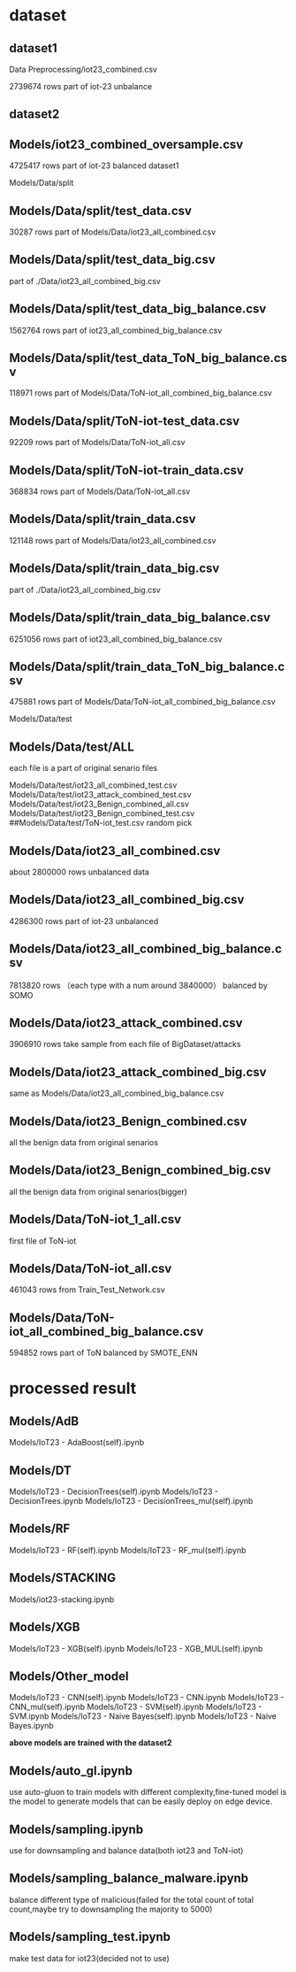 # dataset
## dataset1
Data Preprocessing/iot23_combined.csv

2739674 rows
part of iot-23
unbalance

## dataset2
## Models/iot23_combined_oversample.csv
4725417 rows
part of iot-23
balanced dataset1

Models/Data/split
## Models/Data/split/test_data.csv
30287 rows
part of Models/Data/iot23_all_combined.csv

## Models/Data/split/test_data_big.csv

part of ./Data/iot23_all_combined_big.csv

## Models/Data/split/test_data_big_balance.csv
1562764 rows
part of iot23_all_combined_big_balance.csv

## Models/Data/split/test_data_ToN_big_balance.csv
118971 rows
part of Models/Data/ToN-iot_all_combined_big_balance.csv

## Models/Data/split/ToN-iot-test_data.csv
92209 rows
part of Models/Data/ToN-iot_all.csv

## Models/Data/split/ToN-iot-train_data.csv
368834 rows
part of Models/Data/ToN-iot_all.csv

## Models/Data/split/train_data.csv
121148 rows
part of Models/Data/iot23_all_combined.csv

## Models/Data/split/train_data_big.csv

part of ./Data/iot23_all_combined_big.csv

## Models/Data/split/train_data_big_balance.csv
6251056 rows
part of iot23_all_combined_big_balance.csv

## Models/Data/split/train_data_ToN_big_balance.csv
475881 rows
part of Models/Data/ToN-iot_all_combined_big_balance.csv


Models/Data/test
## Models/Data/test/ALL
each file is a part of original senario files

Models/Data/test/iot23_all_combined_test.csv
Models/Data/test/iot23_attack_combined_test.csv
Models/Data/test/iot23_Benign_combined_all.csv
Models/Data/test/iot23_Benign_combined_test.csv
##Models/Data/test/ToN-iot_test.csv
random pick

## Models/Data/iot23_all_combined.csv
about 2800000 rows
unbalanced data 

## Models/Data/iot23_all_combined_big.csv
4286300 rows
part of iot-23 
unbalanced

## Models/Data/iot23_all_combined_big_balance.csv
7813820 rows
（each type with a num around 3840000）
balanced by SOMO

## Models/Data/iot23_attack_combined.csv
3906910 rows
take sample from each file of BigDataset/attacks

## Models/Data/iot23_attack_combined_big.csv
same as Models/Data/iot23_all_combined_big_balance.csv

## Models/Data/iot23_Benign_combined.csv
all the benign data from original senarios

## Models/Data/iot23_Benign_combined_big.csv
all the benign data from original senarios(bigger)

## Models/Data/ToN-iot_1_all.csv
first file of ToN-iot

## Models/Data/ToN-iot_all.csv
461043 rows
from Train_Test_Network.csv

## Models/Data/ToN-iot_all_combined_big_balance.csv
594852 rows
part of ToN
balanced by SMOTE_ENN

# processed result
## Models/AdB

Models/IoT23 - AdaBoost(self).ipynb

## Models/DT

Models/IoT23 - DecisionTrees(self).ipynb
Models/IoT23 - DecisionTrees.ipynb
Models/IoT23 - DecisionTrees_mul(self).ipynb

## Models/RF

Models/IoT23 - RF(self).ipynb
Models/IoT23 - RF_mul(self).ipynb

## Models/STACKING

Models/iot23-stacking.ipynb

## Models/XGB

Models/IoT23 - XGB(self).ipynb
Models/IoT23 - XGB_MUL(self).ipynb

## Models/Other_model

Models/IoT23 - CNN(self).ipynb
Models/IoT23 - CNN.ipynb
Models/IoT23 - CNN_mul(self).ipynb
Models/IoT23 - SVM(self).ipynb
Models/IoT23 - SVM.ipynb
Models/IoT23 - Naive Bayes(self).ipynb
Models/IoT23 - Naive Bayes.ipynb

**above models are trained with the dataset2**

## Models/auto_gl.ipynb

use auto-gluon to train models with different complexity,fine-tuned model is the model to generate models that can be
easily deploy on edge device.

## Models/sampling.ipynb

use for downsampling and balance data(both iot23 and ToN-iot)

## Models/sampling_balance_malware.ipynb

balance different type of malicious(failed for the total count of total count,maybe try to downsampling the majority to 5000)

## Models/sampling_test.ipynb
 make test data for iot23(decided not to use)